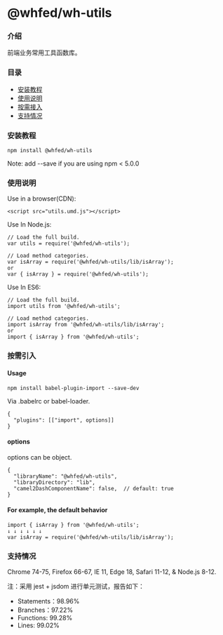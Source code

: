 # @whfed/wh-utils

### 介绍

前端业务常用工具函数库。

### 目录

- [安装教程](#安装教程)
- [使用说明](#使用说明)
- [按需接入](#按需接入)
- [支持情况](#支持情况)

### 安装教程

```nodejs
npm install @whfed/wh-utils
```

Note: add --save if you are using npm < 5.0.0

### 使用说明

Use in a browser(CDN):

```nodejs
<script src="utils.umd.js"></script>
```

Use In Node.js:

```nodejs
// Load the full build.
var utils = require('@whfed/wh-utils');

// Load method categories.
var isArray = require('@whfed/wh-utils/lib/isArray');
or
var { isArray } = require('@whfed/wh-utils');
```

Use In ES6:

```nodejs
// Load the full build.
import utils from '@whfed/wh-utils';

// Load method categories.
import isArray from '@whfed/wh-utils/lib/isArray';
or
import { isArray } from '@whfed/wh-utils';
```

### 按需引入

#### Usage

```nodejs
npm install babel-plugin-import --save-dev
```

Via .babelrc or babel-loader.

```nodejs
{
  "plugins": [["import", options]]
}
```

#### options

options can be object.

```nodejs
{
  "libraryName": "@whfed/wh-utils",
  "libraryDirectory": "lib",
  "camel2DashComponentName": false,  // default: true
}
```

#### For example, the default behavior

```nodejs
import { isArray } from '@whfed/wh-utils';
↓ ↓ ↓ ↓ ↓ ↓
var isArray = require('@whfed/wh-utils/lib/isArray');
```

### 支持情况

Chrome 74-75, Firefox 66-67, IE 11, Edge 18, Safari 11-12, & Node.js 8-12.

注：采用 jest + jsdom 进行单元测试，报告如下：

- Statements：98.96%
- Branches：97.22%
- Functions: 99.28%
- Lines: 99.02%
